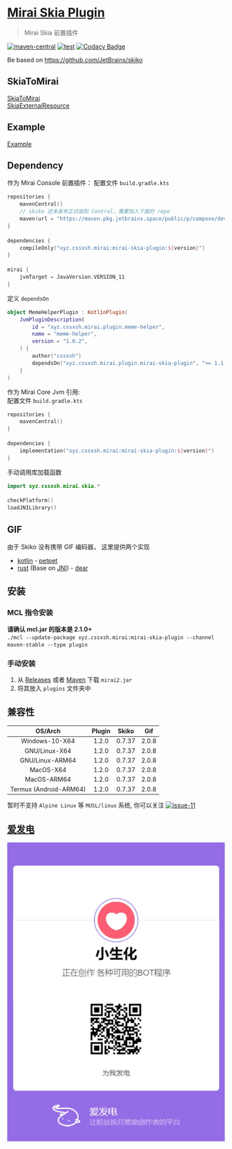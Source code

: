 # [Mirai Skia Plugin](https://github.com/cssxsh/mirai-skia-plugin)

> Mirai Skia 前置插件

[![maven-central](https://img.shields.io/maven-central/v/xyz.cssxsh.mirai/mirai-skia-plugin)](https://search.maven.org/artifact/xyz.cssxsh.mirai/mirai-skia-plugin)
[![test](https://github.com/cssxsh/mirai-skia-plugin/actions/workflows/test.yml/badge.svg)](https://github.com/cssxsh/mirai-skia-plugin/actions/workflows/test.yml)
[![Codacy Badge](https://app.codacy.com/project/badge/Grade/ad7fe0e93f794914894fe5e6d3f23b2c)](https://www.codacy.com/gh/cssxsh/mirai-skia-plugin/dashboard?utm_source=github.com&amp;utm_medium=referral&amp;utm_content=cssxsh/mirai-skia-plugin&amp;utm_campaign=Badge_Grade)

Be based on <https://github.com/JetBrains/skiko>

## SkiaToMirai

[SkiaToMirai](src/main/kotlin/xyz/cssxsh/mirai/skia/SkiaToMirai.kt)  
[SkiaExternalResource](src/main/kotlin/xyz/cssxsh/mirai/skia/SkiaExternalResource.kt)  

## Example

[Example](src/main/kotlin/xyz/cssxsh/skia/Example.kt)

## Dependency

作为 Mirai Console 前置插件： 
配置文件 `build.gradle.kts`
```kotlin
repositories {
    mavenCentral()
    // skiko 还未发布正式版到 Central，需要加入下面的 repo
    maven(url = "https://maven.pkg.jetbrains.space/public/p/compose/dev")
}

dependencies {
    compileOnly("xyz.cssxsh.mirai:mirai-skia-plugin:${version}")
}

mirai {
    jvmTarget = JavaVersion.VERSION_11
}
```
定义 `dependsOn`
```kotlin
object MemeHelperPlugin : KotlinPlugin(
    JvmPluginDescription(
        id = "xyz.cssxsh.mirai.plugin.meme-helper",
        name = "meme-helper",
        version = "1.0.2",
    ) {
        author("cssxsh")
        dependsOn("xyz.cssxsh.mirai.plugin.mirai-skia-plugin", ">= 1.1.0", false)
    }
)
```

作为 Mirai Core Jvm 引用:  
配置文件 `build.gradle.kts`
```kotlin
repositories {
    mavenCentral()
}

dependencies {
    implementation("xyz.cssxsh.mirai:mirai-skia-plugin:${version}")
}
```
手动调用库加载函数
```kotlin
import xyz.cssxsh.mirai.skia.*

checkPlatform()
loadJNILibrary()
```

## GIF

由于 Skiko 没有携带 GIF 编码器，
这里提供两个实现
*   [kotlin](src/main/kotlin/xyz/cssxsh/skia/gif) - [petpet](src/main/kotlin/xyz/cssxsh/skia/Example.kt)
*   [rust](src/main/kotlin/xyz/cssxsh/gif) (Base on [JNI](https://github.com/cssxsh/gif-jni)) - [dear](src/main/kotlin/xyz/cssxsh/skia/Example.kt)

## 安装

### MCL 指令安装

**请确认 mcl.jar 的版本是 2.1.0+**  
`./mcl --update-package xyz.cssxsh.mirai:mirai-skia-plugin --channel maven-stable --type plugin`

### 手动安装

1.  从 [Releases](https://github.com/cssxsh/mirai-skia-plugin/releases) 或者 [Maven](https://repo1.maven.org/maven2/xyz/cssxsh/mirai/mirai-skia-plugin/) 下载 `mirai2.jar`
2.  将其放入 `plugins` 文件夹中

## 兼容性

|        OS/Arch         | Plugin | Skiko  |  Gif  |
|:----------------------:|:------:|:------:|:-----:|
|     Windows-10-X64     | 1.2.0  | 0.7.37 | 2.0.8 |
|     GNU/Linux-X64      | 1.2.0  | 0.7.37 | 2.0.8 |
|    GNU/Linux-ARM64     | 1.2.0  | 0.7.37 | 2.0.8 |
|       MacOS-X64        | 1.2.0  | 0.7.37 | 2.0.8 |
|      MacOS-ARM64       | 1.2.0  | 0.7.37 | 2.0.8 |
| Termux (Android-ARM64) | 1.2.0  | 0.7.37 | 2.0.8 |

暂时不支持 `Alpine Linux` 等 `MUSL/linux` 系统, 你可以关注 [![issue-11](https://shields.io/github/issues/detail/state/cssxsh/mirai-skia-plugin/11)](https://github.com/cssxsh/mirai-skia-plugin/issues/11)

## [爱发电](https://afdian.net/@cssxsh)

![afdian](example/sponsor/afdian.jpg)